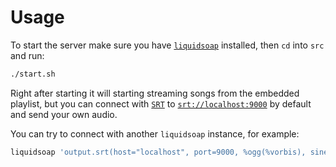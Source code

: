 # Usage

To start the server make sure you have [`liquidsoap`](https://www.liquidsoap.info) installed, then `cd` into `src` and run:

```sh
./start.sh
```

Right after starting it will starting streaming songs from the embedded playlist,
but you can connect with [`SRT`](https://www.haivision.com/products/srt-secure-reliable-transport/) to [`srt://localhost:9000`](srt://localhost:9000) by default and send your own audio.

You can try to connect with another `liquidsoap` instance, for example:

```sh
liquidsoap 'output.srt(host="localhost", port=9000, %ogg(%vorbis), sine())'
```

